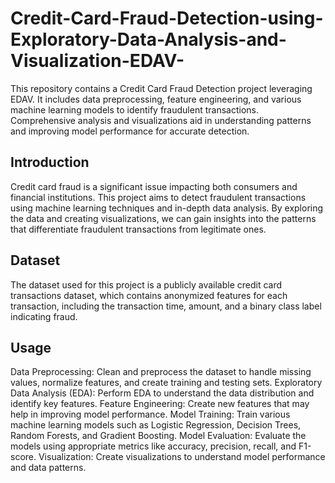# Credit-Card-Fraud-Detection-using-Exploratory-Data-Analysis-and-Visualization-EDAV-
This repository contains a Credit Card Fraud Detection project leveraging EDAV. It includes data preprocessing, feature engineering, and various machine learning models to identify fraudulent transactions. Comprehensive analysis and visualizations aid in understanding patterns and improving model performance for accurate detection.

## Introduction
Credit card fraud is a significant issue impacting both consumers and financial institutions. This project aims to detect fraudulent transactions using machine learning techniques and in-depth data analysis. By exploring the data and creating visualizations, we can gain insights into the patterns that differentiate fraudulent transactions from legitimate ones.

## Dataset
The dataset used for this project is a publicly available credit card transactions dataset, which contains anonymized features for each transaction, including the transaction time, amount, and a binary class label indicating fraud.

## Usage
Data Preprocessing: Clean and preprocess the dataset to handle missing values, normalize features, and create training and testing sets.
Exploratory Data Analysis (EDA): Perform EDA to understand the data distribution and identify key features.
Feature Engineering: Create new features that may help in improving model performance.
Model Training: Train various machine learning models such as Logistic Regression, Decision Trees, Random Forests, and Gradient Boosting.
Model Evaluation: Evaluate the models using appropriate metrics like accuracy, precision, recall, and F1-score.
Visualization: Create visualizations to understand model performance and data patterns.
